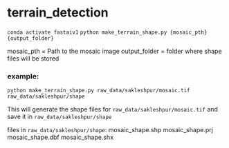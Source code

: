 # terrain_detection

`conda activate fastaiv1`
`python make_terrain_shape.py {mosaic_pth} {output_folder}`

mosaic_pth = Path to the mosaic image
output_folder = folder where shape files will be stored

### example:
`python make_terrain_shape.py raw_data/sakleshpur/mosaic.tif raw_data/sakleshpur/shape`

This will generate the shape files for `raw_data/sakleshpur/mosaic.tif` and save it in `raw_data/sakleshpur/shape`

files in `raw_data/sakleshpur/shape`:
mosaic_shape.shp
mosaic_shape.prj
mosaic_shape.dbf
mosaic_shape.shx